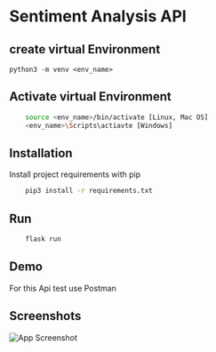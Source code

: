 
# Sentiment Analysis API



## create virtual Environment


    python3 -m venv <env_name>



## Activate virtual Environment


```bash
    source <env_name>/bin/activate [Linux, Mac OS]
    <env_name>\Scripts\actiavte [Windows]
```


## Installation

Install project requirements with pip

```bash
    pip3 install -r requirements.txt
```
    
## Run

```bash
    flask run
```


## Demo

For this Api test  use Postman 




## Screenshots

![App Screenshot](https://drive.google.com/file/d/1xs-Buxr5mMqM7NtV5ikxQgMvx6THMGZx/view?usp=sharing)

